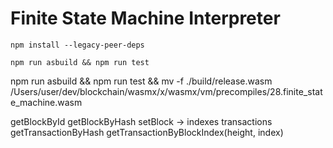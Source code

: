 # Finite State Machine Interpreter

```
npm install --legacy-peer-deps

npm run asbuild && npm run test
```

npm run asbuild && npm run test && mv -f ./build/release.wasm /Users/user/dev/blockchain/wasmx/x/wasmx/vm/precompiles/28.finite_state_machine.wasm

getBlockById
getBlockByHash
setBlock -> indexes transactions
getTransactionByHash
getTransactionByBlockIndex(height, index)




